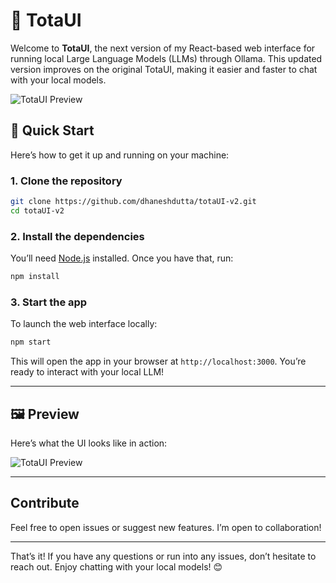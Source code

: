 
# 🦜 TotaUI

Welcome to **TotaUI**, the next version of my React-based web interface for running local Large Language Models (LLMs) through Ollama. This updated version improves on the original TotaUI, making it easier and faster to chat with your local models.

![TotaUI Preview](assets/preview.png)

## 🚀 Quick Start

Here’s how to get it up and running on your machine:

### 1. Clone the repository

```bash
git clone https://github.com/dhaneshdutta/totaUI-v2.git
cd totaUI-v2
```

### 2. Install the dependencies

You’ll need [Node.js](https://nodejs.org/en/download/) installed. Once you have that, run:

```bash
npm install
```

### 3. Start the app

To launch the web interface locally:

```bash
npm start
```

This will open the app in your browser at `http://localhost:3000`. You’re ready to interact with your local LLM!

---

## 🖼️ Preview

Here’s what the UI looks like in action:

![TotaUI Preview](assets/preview.png)

---

## Contribute

Feel free to open issues or suggest new features. I’m open to collaboration!

---

That’s it! If you have any questions or run into any issues, don’t hesitate to reach out. Enjoy chatting with your local models! 😊
